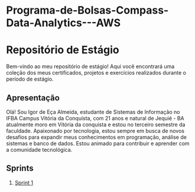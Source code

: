 # Programa-de-Bolsas-Compass-Data-Analytics---AWS

# Repositório de Estágio
Bem-vindo ao meu repositório de estágio! Aqui você encontrará uma coleção dos meus certificados, projetos e exercícios realizados durante o período de estágio.

## Apresentação
Olá! Sou Igor de Eça Almeida, estudante de Sistemas de Informação no IFBA Campus Vitória da Conquista, com 21 anos e natural de Jequié - BA atualmente moro em Vitória da conquista e estou no terceiro semestre da faculdade. Apaixonado por tecnologia, estou sempre em busca de novos desafios para expandir meus conhecimentos em programação, análise de sistemas e banco de dados. Estou animado para contribuir e aprender com a comunidade tecnológica.

## Sprints
1.  [Sprint 1](https://github.com/EA-Igor/Programa-de-Bolsas-Compass-Data-Analytics---AWS/blob/main/Sprint%201/README.md)
